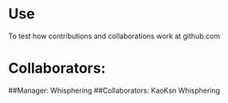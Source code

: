 # Use
To test how contributions and collaborations work at github.com 

# Collaborators:

##Manager:
 	Whisphering
##Collaborators:
	KaoKsn
	Whisphering 
	


